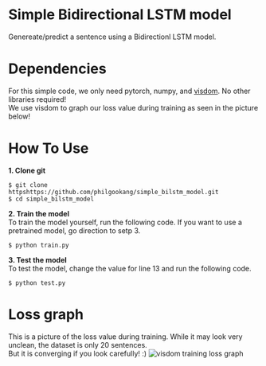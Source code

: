# Simple Bidirectional LSTM model
Genereate/predict a sentence using a Bidirectionl LSTM model.

# Dependencies  
For this simple code, we only need pytorch, numpy, and [visdom](https://github.com/facebookresearch/visdom). No other libraries required!  
We use visdom to graph our loss value during training as seen in the picture below!

# How To Use
**1. Clone git**
```
$ git clone httpshttps://github.com/philgookang/simple_bilstm_model.git
$ cd simple_bilstm_model
```

**2. Train the model**  
To train the model yourself, run the following code. If you want to use a pretrained model, go direction to setp 3.  
```
$ python train.py
```

**3. Test the model**  
To test the model, change the value for line 13 and run the following code.
```
$ python test.py
```

# Loss graph
This is a picture of the loss value during training. While it may look very unclean, the dataset is only 20 sentences.  
But it is converging if you look carefully! :)
![visdom training loss graph](https://github.com/philgookang/simple_bilstm_model/blob/master/loss_graph.png?raw=true)
